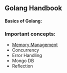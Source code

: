 ## Golang Handbook

#### Basics of Golang:

### Important concepts:

- [Memory Management](./Memory-Management.md)
- Concurrency
- Error Handling
- Mongo DB
- Reflection